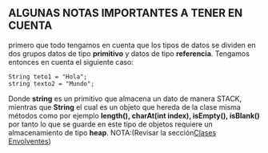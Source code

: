## ALGUNAS NOTAS IMPORTANTES A TENER EN CUENTA

primero que todo tengamos en cuenta que los tipos de datos se dividen en dos grupos
datos de tipo **primitivo** y datos de tipo **referencia**. Tengamos entonces en 
cuenta el siguiente caso:

```
String teto1 = "Hola";
string texto2 = "Mundo";

```
Donde **string** es un primitivo que almacena un dato de manera STACK, mientras que
**String** el cual es un objeto que hereda de la clase misma métodos como por ejemplo
**length(), charAt(int index), isEmpty(), isBlank()** por tanto lo que se guarde en este
tipo de objetos requiere un almacenamiento de tipo **heap**. 
NOTA:(Revisar la sección[Clases Envolventes](/cClasesEnvolventes/aCLASES_ENVOLVENTES.md))
